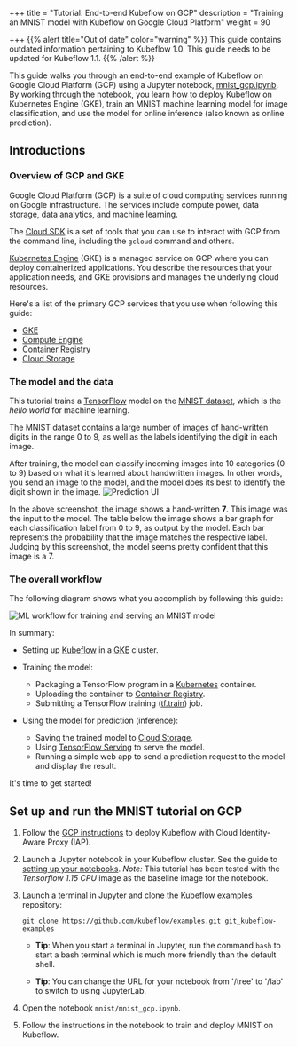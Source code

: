 +++
title = "Tutorial: End-to-end Kubeflow on GCP"
description = "Training an MNIST model with Kubeflow on Google Cloud Platform"
weight = 90
                    
+++
{{% alert title="Out of date" color="warning" %}}
This guide contains outdated information pertaining to Kubeflow 1.0. This guide
needs to be updated for Kubeflow 1.1.
{{% /alert %}}

This guide walks you through an end-to-end example of Kubeflow on Google
Cloud Platform (GCP) using a Jupyter notebook, 
[mnist_gcp.ipynb](https://github.com/kubeflow/examples/blob/master/mnist/mnist_gcp.ipynb). 
By working through the notebook, you learn
how to deploy Kubeflow on Kubernetes Engine (GKE), train an MNIST machine
learning model for image classification, and use the model for online inference
(also known as online prediction).

## Introductions

### Overview of GCP and GKE

Google Cloud Platform (GCP) is a suite of cloud computing services running
on Google infrastructure. The services include compute power, data storage,
data analytics, and machine learning.

The [Cloud SDK][cloud-sdk] is a set of tools that you can use to interact with
GCP from the command line, including the `gcloud` command and others.

[Kubernetes Engine][kubernetes-engine] (GKE) is a managed service on GCP where
you can deploy containerized applications. You describe the resources that your
application needs, and GKE provisions and manages the underlying
cloud resources.

Here's a list of the primary GCP services that you use when following this
guide:

  * [GKE][kubernetes-engine]
  * [Compute Engine][compute-engine]
  * [Container Registry][container-registry]
  * [Cloud Storage][cloud-storage]

### The model and the data

This tutorial trains a [TensorFlow][tensorflow] model on the
[MNIST dataset][mnist-data], which is the *hello world* for machine learning.

The MNIST dataset contains a large number of images of hand-written digits in
the range 0 to 9, as well as the labels identifying the digit in each image.

After training, the model can classify incoming images into 10 categories
(0 to 9) based on what it's learned about handwritten images. In other words,
you send an image to the model, and the model does its best to identify the
digit shown in the image.
<img src="/docs/images/gcp-e2e-ui-prediction.png"
    alt="Prediction UI"
    class="mt-3 mb-3 p-3 border border-info rounded">

In the above screenshot, the image shows a hand-written **7**. This image was
the input to the model. The table below the image shows a bar graph for each
classification label from 0 to 9, as output by the model. Each bar
represents the probability that the image matches the respective label.
Judging by this screenshot, the model seems pretty confident that this image
is a 7.

### The overall workflow

The following diagram shows what you accomplish by following this guide:

<img src="/docs/images/kubeflow-gcp-e2e-tutorial.svg" 
  alt="ML workflow for training and serving an MNIST model"
  class="mt-3 mb-3 border border-info rounded">


In summary:

* Setting up [Kubeflow][kubeflow] in a [GKE][kubernetes-engine]
  cluster.

* Training the model:

  * Packaging a TensorFlow program in a [Kubernetes][kubernetes] container.
  * Uploading the container to [Container Registry][container-registry].
  * Submitting a TensorFlow training ([tf.train][tf-train]) job.

* Using the model for prediction (inference):

  * Saving the trained model to [Cloud Storage][cloud-storage].
  * Using [TensorFlow Serving][tf-serving] to serve the model.
  * Running a simple web app to send a prediction request to the model and
    display the result.

It's time to get started!

## Set up and run the MNIST tutorial on GCP

1. Follow the [GCP instructions](/docs/gke/deploy/) to deploy Kubeflow with 
  Cloud Identity-Aware Proxy (IAP).

1. Launch a Jupyter notebook in your Kubeflow cluster. See the guide to
  [setting up your 
  notebooks](/docs/components/notebooks/setup/#create-a-jupyter-notebook-server-and-add-a-notebook).
  *Note:* This tutorial has been tested with the *Tensorflow 1.15 CPU* image
  as the baseline image for the notebook.

1. Launch a terminal in Jupyter and clone the Kubeflow examples repository:

   ```
   git clone https://github.com/kubeflow/examples.git git_kubeflow-examples
   ```

   * **Tip**: When you start a terminal in Jupyter, run the command `bash` to start
      a bash terminal which is much more friendly than the default shell.

   * **Tip**: You can change the URL for your notebook from '/tree' to '/lab' to switch to using JupyterLab.

1. Open the notebook `mnist/mnist_gcp.ipynb`.

1. Follow the instructions in the notebook to train and deploy MNIST on Kubeflow.


[mnist-data]: http://yann.lecun.com/exdb/mnist/index.html

[tensorflow]: https://www.tensorflow.org/
[tf-train]: https://www.tensorflow.org/api_guides/python/train
[tf-serving]: https://www.tensorflow.org/tfx/guide/serving

[kubernetes]: https://kubernetes.io/
[kubernetes-engine]: https://cloud.google.com/kubernetes-engine/
[container-registry]: https://cloud.google.com/container-registry/
[cloud-storage]: https://cloud.google.com/storage/
[compute-engine]: https://cloud.google.com/compute/
[cloud-sdk]: https://cloud.google.com/sdk/docs/
[kubeflow]: https://www.kubeflow.org/
